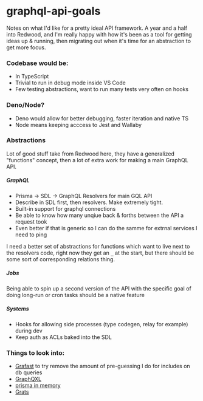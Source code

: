 # graphql-api-goals

Notes on what I'd like for a pretty ideal API framework. A year and a half into Redwood, and I'm really happy with how it's been as a tool for getting ideas up & running, then migrating out when it's time for an abstraction to get more focus.

### Codebase would be:

 - In TypeScript
 - Trivial to run in debug mode inside VS Code
 - Few testing abstractions, want to run many tests very often on hooks
 
### Deno/Node?

- Deno would allow for better debugging, faster iteration and native TS
- Node means keeping acccess to Jest and Wallaby

### Abstractions 
 
Lot of good stuff take from Redwood here, they have a generalized "functions" concept, then a lot of extra work for making a main GraphQL API.
 
 ##### GraphQL 
 
 - Prisma -> SDL -> GraphQL Resolvers for main GQL API   
 - Describe in SDL first, then resolvers. Make extremely tight.
 - Built-in support for graphql connections 
 - Be able to know how many unqiue back & forths between the API a request took
 - Even better if that is generic so I can do the samme for extrnal services I need to ping

I need a better set of abstractions for functions which want to live next to the resolvers code, right now they get an `_` at the start, but there should be some sort of corresponding relations thing.

##### Jobs

Being able to spin up a second version of the API with the specific goal of doing long-run or cron tasks should be a native feature

##### Systems

- Hooks for allowing side processes (type codegen, relay for example) during dev
- Keep auth as ACLs baked into the SDL

### Things to look into:

- [Grafast](https://www.youtube.com/watch?v=x0FMjL5-kNI) to try remove the amount of pre-guessing I do for includes on db queries
- [GraphQXL](https://github.com/gabotechs/graphqxl)
- [prisma in memory](https://github.com/demonsters/prisma-mock/)
- [Grats](https://github.com/captbaritone/grats)
